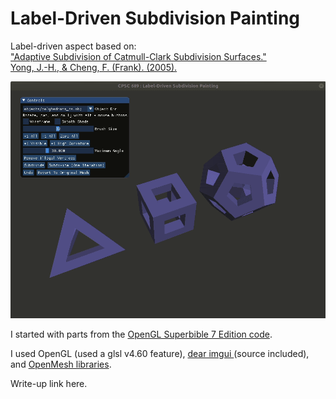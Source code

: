 # Label-Driven Subdivision Painting

Label-driven aspect based on:  
["Adaptive Subdivision of Catmull-Clark Subdivision Surfaces."  
Yong, J.-H., & Cheng, F. (Frank). (2005).](http://cs.engr.uky.edu/~cheng/PUBL/Paper_adapt_sub.pdf)

![text](bin/peek.gif)

I started with parts from the [OpenGL Superbible 7 Edition code](https://github.com/openglsuperbible/sb7code).

I used OpenGL (used a glsl v4.60 feature),
[dear imgui ](https://github.com/ocornut/imgui) (source included),
 and [OpenMesh libraries](http://www.openmesh.org/).

Write-up link here. 
